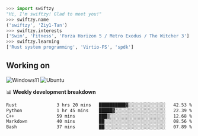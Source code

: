 ```python
>>> import swiftzy
"Hi, I'm swiftzy! Glad to meet you!"
>>> swiftzy.name
('swiftzy', 'Ziy1-Tan')
>>> swiftzy.interests
['Swim', 'Fitness', 'Forza Horizon 5 / Metro Exodus / The Witcher 3']
>>> swiftzy.learning
['Rust system programming', 'Virtio-FS', 'spdk']
```

## Working on

![Windows11](https://img.shields.io/badge/Windows%2011-00adef?style=flat-square&logo=windows&logoColor=ffffff)
![Ubuntu](https://img.shields.io/badge/Ubuntu%20(WSL)-dd4814?style=flat-square&logo=ubuntu&logoColor=ffffff)

📊 **Weekly development breakdown**
<!--START_SECTION:waka-->

```txt
Rust               3 hrs 20 mins   ██████████▓░░░░░░░░░░░░░░   42.53 %
Python             1 hr 45 mins    █████▓░░░░░░░░░░░░░░░░░░░   22.39 %
C++                59 mins         ███▒░░░░░░░░░░░░░░░░░░░░░   12.68 %
Markdown           40 mins         ██░░░░░░░░░░░░░░░░░░░░░░░   08.56 %
Bash               37 mins         ██░░░░░░░░░░░░░░░░░░░░░░░   07.89 %
```

<!--END_SECTION:waka-->
